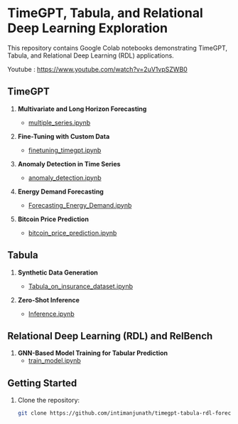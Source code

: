 # TimeGPT, Tabula, and Relational Deep Learning Exploration

This repository contains Google Colab notebooks demonstrating TimeGPT, Tabula, and Relational Deep Learning (RDL) applications.

Youtube : https://www.youtube.com/watch?v=2uV1vpSZWB0 

## TimeGPT

1. **Multivariate and Long Horizon Forecasting**  
   - [multiple_series.ipynb](./multiple_series.ipynb)

2. **Fine-Tuning with Custom Data**  
   - [finetuning_timegpt.ipynb](./finetuning_timegpt.ipynb)

3. **Anomaly Detection in Time Series**  
   - [anomaly_detection.ipynb](./anomaly_detection.ipynb)

4. **Energy Demand Forecasting**  
   - [Forecasting_Energy_Demand.ipynb](./Forecasting_Energy_Demand.ipynb)

5. **Bitcoin Price Prediction**  
   - [bitcoin_price_prediction.ipynb](./bitcoin_price_prediction.ipynb)

## Tabula

1. **Synthetic Data Generation**  
   - [Tabula_on_insurance_dataset.ipynb](./Tabula_on_insurance_dataset.ipynb)

2. **Zero-Shot Inference**  
   - [Inference.ipynb](./Inference.ipynb)

## Relational Deep Learning (RDL) and RelBench

1. **GNN-Based Model Training for Tabular Prediction**  
   - [train_model.ipynb](./train_model.ipynb)


## Getting Started

1. Clone the repository:
   ```bash
   git clone https://github.com/intimanjunath/timegpt-tabula-rdl-forecasting.git
